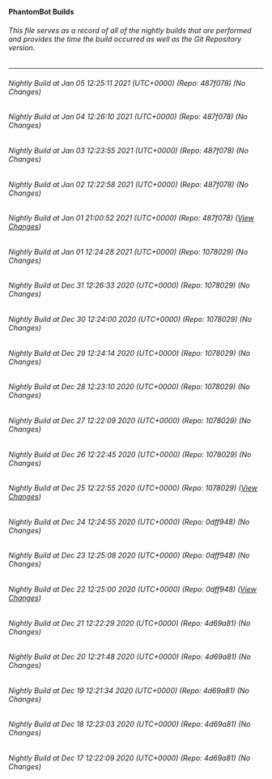 **PhantomBot Builds**

###### This file serves as a record of all of the nightly builds that are performed and provides the time the build occurred as well as the Git Repository version.
-------------------------------------------------------------------------------------------------------------
###### Nightly Build at Jan 05 12:25:11 2021 (UTC+0000) (Repo: 487f078) (No Changes)
###### Nightly Build at Jan 04 12:26:10 2021 (UTC+0000) (Repo: 487f078) (No Changes)
###### Nightly Build at Jan 03 12:23:55 2021 (UTC+0000) (Repo: 487f078) (No Changes)
###### Nightly Build at Jan 02 12:22:58 2021 (UTC+0000) (Repo: 487f078) (No Changes)
###### Nightly Build at Jan 01 21:00:52 2021 (UTC+0000) (Repo: 487f078) ([View Changes](https://github.com/PhantomBot/PhantomBot/compare/1078029...487f078))
###### Nightly Build at Jan 01 12:24:28 2021 (UTC+0000) (Repo: 1078029) (No Changes)
###### Nightly Build at Dec 31 12:26:33 2020 (UTC+0000) (Repo: 1078029) (No Changes)
###### Nightly Build at Dec 30 12:24:00 2020 (UTC+0000) (Repo: 1078029) (No Changes)
###### Nightly Build at Dec 29 12:24:14 2020 (UTC+0000) (Repo: 1078029) (No Changes)
###### Nightly Build at Dec 28 12:23:10 2020 (UTC+0000) (Repo: 1078029) (No Changes)
###### Nightly Build at Dec 27 12:22:09 2020 (UTC+0000) (Repo: 1078029) (No Changes)
###### Nightly Build at Dec 26 12:22:45 2020 (UTC+0000) (Repo: 1078029) (No Changes)
###### Nightly Build at Dec 25 12:22:55 2020 (UTC+0000) (Repo: 1078029) ([View Changes](https://github.com/PhantomBot/PhantomBot/compare/0dff948...1078029))
###### Nightly Build at Dec 24 12:24:55 2020 (UTC+0000) (Repo: 0dff948) (No Changes)
###### Nightly Build at Dec 23 12:25:08 2020 (UTC+0000) (Repo: 0dff948) (No Changes)
###### Nightly Build at Dec 22 12:25:00 2020 (UTC+0000) (Repo: 0dff948) ([View Changes](https://github.com/PhantomBot/PhantomBot/compare/4d69a81...0dff948))
###### Nightly Build at Dec 21 12:22:29 2020 (UTC+0000) (Repo: 4d69a81) (No Changes)
###### Nightly Build at Dec 20 12:21:48 2020 (UTC+0000) (Repo: 4d69a81) (No Changes)
###### Nightly Build at Dec 19 12:21:34 2020 (UTC+0000) (Repo: 4d69a81) (No Changes)
###### Nightly Build at Dec 18 12:23:03 2020 (UTC+0000) (Repo: 4d69a81) (No Changes)
###### Nightly Build at Dec 17 12:22:09 2020 (UTC+0000) (Repo: 4d69a81) (No Changes)
